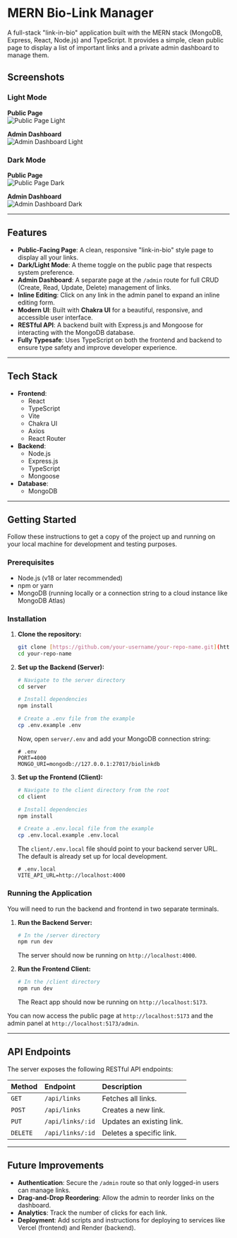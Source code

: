 # MERN Bio-Link Manager

A full-stack "link-in-bio" application built with the MERN stack (MongoDB, Express, React, Node.js) and TypeScript. It provides a simple, clean public page to display a list of important links and a private admin dashboard to manage them.

## Screenshots

### Light Mode

**Public Page**  
![Public Page Light](assets/public-light.png)

**Admin Dashboard**  
![Admin Dashboard Light](assets/admin-light.png)

### Dark Mode

**Public Page**  
![Public Page Dark](assets/public-dark.png)

**Admin Dashboard**  
![Admin Dashboard Dark](assets/admin-dark.png)

---

## Features

- **Public-Facing Page**: A clean, responsive "link-in-bio" style page to display all your links.
- **Dark/Light Mode**: A theme toggle on the public page that respects system preference.
- **Admin Dashboard**: A separate page at the `/admin` route for full CRUD (Create, Read, Update, Delete) management of links.
- **Inline Editing**: Click on any link in the admin panel to expand an inline editing form.
- **Modern UI**: Built with **Chakra UI** for a beautiful, responsive, and accessible user interface.
- **RESTful API**: A backend built with Express.js and Mongoose for interacting with the MongoDB database.
- **Fully Typesafe**: Uses TypeScript on both the frontend and backend to ensure type safety and improve developer experience.

---

## Tech Stack

- **Frontend**:
  - React
  - TypeScript
  - Vite
  - Chakra UI
  - Axios
  - React Router
- **Backend**:
  - Node.js
  - Express.js
  - TypeScript
  - Mongoose
- **Database**:
  - MongoDB

---

## Getting Started

Follow these instructions to get a copy of the project up and running on your local machine for development and testing purposes.

### Prerequisites

- Node.js (v18 or later recommended)
- npm or yarn
- MongoDB (running locally or a connection string to a cloud instance like MongoDB Atlas)

### Installation

1.  **Clone the repository:**

    ```bash
    git clone [https://github.com/your-username/your-repo-name.git](https://github.com/your-username/your-repo-name.git)
    cd your-repo-name
    ```

2.  **Set up the Backend (Server):**

    ```bash
    # Navigate to the server directory
    cd server

    # Install dependencies
    npm install

    # Create a .env file from the example
    cp .env.example .env
    ```

    Now, open `server/.env` and add your MongoDB connection string:

    ```env
    # .env
    PORT=4000
    MONGO_URI=mongodb://127.0.0.1:27017/biolinkdb
    ```

3.  **Set up the Frontend (Client):**

    ```bash
    # Navigate to the client directory from the root
    cd client

    # Install dependencies
    npm install

    # Create a .env.local file from the example
    cp .env.local.example .env.local
    ```

    The `client/.env.local` file should point to your backend server URL. The default is already set up for local development.

    ```env
    # .env.local
    VITE_API_URL=http://localhost:4000
    ```

### Running the Application

You will need to run the backend and frontend in two separate terminals.

1.  **Run the Backend Server:**

    ```bash
    # In the /server directory
    npm run dev
    ```

    The server should now be running on `http://localhost:4000`.

2.  **Run the Frontend Client:**
    ```bash
    # In the /client directory
    npm run dev
    ```
    The React app should now be running on `http://localhost:5173`.

You can now access the public page at `http://localhost:5173` and the admin panel at `http://localhost:5173/admin`.

---

## API Endpoints

The server exposes the following RESTful API endpoints:

| Method   | Endpoint         | Description               |
| :------- | :--------------- | :------------------------ |
| `GET`    | `/api/links`     | Fetches all links.        |
| `POST`   | `/api/links`     | Creates a new link.       |
| `PUT`    | `/api/links/:id` | Updates an existing link. |
| `DELETE` | `/api/links/:id` | Deletes a specific link.  |

---

## Future Improvements

- **Authentication**: Secure the `/admin` route so that only logged-in users can manage links.
- **Drag-and-Drop Reordering**: Allow the admin to reorder links on the dashboard.
- **Analytics**: Track the number of clicks for each link.
- **Deployment**: Add scripts and instructions for deploying to services like Vercel (frontend) and Render (backend).
